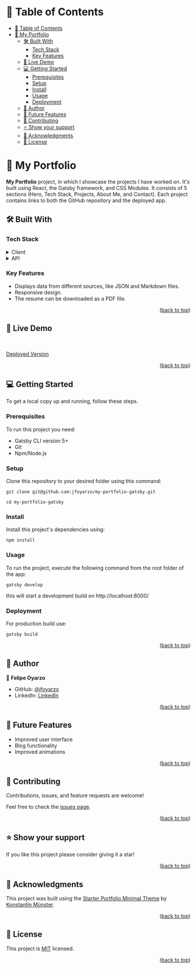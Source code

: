 <a name="readme-top"></a>

# 📗 Table of Contents

- [📗 Table of Contents](#-table-of-contents)
- [📖 My Portfolio ](#-my-portfolio-)
  - [🛠 Built With ](#-built-with-)
    - [Tech Stack ](#tech-stack-)
    - [Key Features ](#key-features-)
  - [🚀 Live Demo ](#-live-demo-)
  - [💻 Getting Started ](#-getting-started-)
    - [Prerequisites](#prerequisites)
    - [Setup](#setup)
    - [Install](#install)
    - [Usage](#usage)
    - [Deployment](#deployment)
  - [👥 Author ](#-author-)
  - [🔭 Future Features ](#-future-features-)
  - [🤝 Contributing ](#-contributing-)
  - [⭐️ Show your support ](#️-show-your-support-)
  - [🙏 Acknowledgments ](#-acknowledgments-)
  - [📝 License ](#-license-)


# 📖 My Portfolio <a name="about-project"></a>

**My Portfolio** project, in which I showcase the projects I have worked on. It's built using React, the Gatsby framework, and CSS Modules. It consists of 5 sections (Hero, Tech Stack, Projects, About Me, and Contact). Each project contains links to both the GitHub repository and the deployed app.


## 🛠 Built With <a name="built-with"></a>

### Tech Stack <a name="tech-stack"></a>


<details>
  <summary>Client</summary>
  <ul>
    <li><a href="https://react.dev/">React</a></li>
    <li><a href="https://www.gatsbyjs.com/">Gatsby</a></li>
  </ul>
</details>

<details>
<summary>API</summary>
  <ul>
    <li><a href="https://graphql.org/">GraphQL</a></li>
  </ul>
</details>


### Key Features <a name="key-features"></a>

- Displays data from different sources, like JSON and Markdown files.
- Responsive design.
- The resume can be downloaded as a PDF file.

<p align="right">(<a href="#readme-top">back to top</a>)</p>


## 🚀 Live Demo <a name="live-demo"></a>
<br>

[Deployed Version](https://felipeoyarzo.gatsbyjs.io/)

<p align="right">(<a href="#readme-top">back to top</a>)</p>

## 💻 Getting Started <a name="getting-started"></a>

To get a local copy up and running, follow these steps.

### Prerequisites

To run this project you need:
- Gatsby CLI version 5+
- Git
- Npm/Node.js

### Setup

Clone this repository to your desired folder using this command:

```
git clone git@github.com:jfoyarzo/my-portfolio-gatsby.git
```

```
cd my-portfolio-gatsby
```


### Install

Install this project's dependencies using:

  ```
  npm install
  ```


### Usage

To run the project, execute the following command from the root folder of the app:
```
gatsby develop
```
this will start a development build on http://localhost:8000/


### Deployment

For production build use:

```
gatsby build
```


<p align="right">(<a href="#readme-top">back to top</a>)</p>


## 👥 Author <a name="authors"></a>

👤 **Felipe Oyarzo**

- GitHub: [@jfoyarzo](https://github.com/jfoyarzo)
- LinkedIn: [LinkedIn](https://www.linkedin.com/in/jorge-felipe-oyarzo-contreras)

<p align="right">(<a href="#readme-top">back to top</a>)</p>

## 🔭 Future Features <a name="future-features"></a>

- Improved user interface
- Blog functionality
- Improved animations

<p align="right">(<a href="#readme-top">back to top</a>)</p>


## 🤝 Contributing <a name="contributing"></a>

Contributions, issues, and feature requests are welcome!

Feel free to check the [issues page]([../../issues/](https://github.com/jfoyarzo/my-portfolio-gatsby/issues)).

<p align="right">(<a href="#readme-top">back to top</a>)</p>

## ⭐️ Show your support <a name="support"></a>


If you like this project please consider giving it a star!

<p align="right">(<a href="#readme-top">back to top</a>)</p>

## 🙏 Acknowledgments <a name="acknowledgements"></a>

This project was built using the [Starter Portfolio Minimal Theme](https://github.com/konstantinmuenster/gatsby-theme-portfolio-minimal) by [Konstantin Münster](https://konstantin.digital).

<p align="right">(<a href="#readme-top">back to top</a>)</p>

## 📝 License <a name="license"></a>

This project is [MIT](./LICENSE) licensed.

<p align="right">(<a href="#readme-top">back to top</a>)</p>
